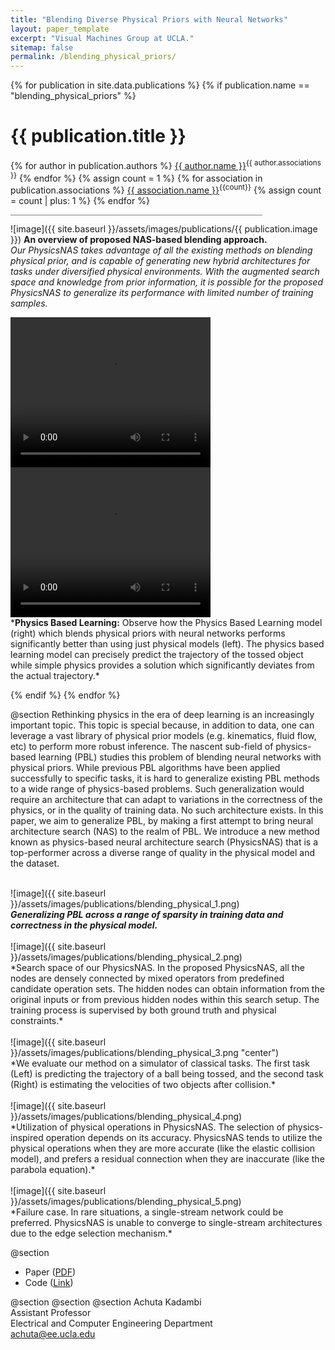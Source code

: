 ```yaml
---
title: "Blending Diverse Physical Priors with Neural Networks"
layout: paper_template
excerpt: "Visual Machines Group at UCLA."
sitemap: false
permalink: /blending_physical_priors/
---
```


{% for publication in site.data.publications %}
{% if publication.name == "blending_physical_priors" %}

# {{ publication.title }}
{% for author in publication.authors %} [{{ author.name }}]({{author.link}})<sup>{{ author.associations }}</sup>
{% endfor %}
{% assign count = 1 %}
{% for association in publication.associations %} [{{ association.name }}]({{association.link}})<sup>{{count}}</sup> {% assign count = count | plus: 1 %}
{% endfor %}

<hr class="center" style="width: 80%; color: grey; height: 0.2px; background-color:grey;"/>

![image]({{ site.baseurl }}/assets/images/publications/{{ publication.image }})
<b>An overview of proposed NAS-based blending approach.</b>
<br>
*Our PhysicsNAS takes advantage of all the existing methods on blending physical prior, and is capable of generating new hybrid architectures for tasks under diversified physical environments. With the augmented search space and knowledge from prior information, it is possible for the proposed PhysicsNAS to generalize its performance with limited number of training samples.*
<br>

  <video width="320" height="240" controls="">
    <source src="{{ site.baseurl }}\assets\images\publication\blending_physical_video_1.mp4" type="video/mp4">
  Your browser does not support the video tag.
  </video>
  <video width="320" height="240" controls="">
    <source src="{{ site.baseurl }}\assets\images\publication\blending_physical_video_2.mp4" type="video/mp4">
  Your browser does not support the video tag.
  </video>

<br>
*<b>Physics Based Learning:</b> Observe how the Physics Based Learning model (right) which blends physical priors with neural networks performs significantly better than using just physical models (left). The physics based learning model can precisely predict the trajectory of the tossed object while simple physics provides a solution which significantly deviates from the actual trajectory.*
<br>

{% endif %}
{% endfor %}

<!--

  1 Abstract
  2 Files
  3 Citations
  4 Press
  5 Contact
  6 FAQ
  7 Media

-->

@section
Rethinking physics in the era of deep learning is an increasingly important topic. This topic is special because, in addition to data, one can leverage a vast library of physical prior models (e.g. kinematics, fluid flow, etc) to perform more robust inference. The nascent sub-field of physics-based learning (PBL) studies this problem of blending neural networks with physical priors. While previous PBL algorithms have been applied successfully to specific tasks, it is hard to generalize existing PBL methods to a wide range of physics-based problems. Such generalization would require an architecture that can adapt to variations in the correctness of the physics, or in the quality of training data. No such architecture exists. In this paper, we aim to generalize PBL, by making a first attempt to bring neural architecture search (NAS) to the realm of PBL. We introduce a new method known as physics-based neural architecture search (PhysicsNAS) that is a top-performer across a diverse range of quality in the physical model and the dataset.
<div style="width:100%"></div><br>
![image]({{ site.baseurl }}/assets/images/publications/blending_physical_1.png)
<br>
<b><i>Generalizing PBL across a range of sparsity in training data and correctness in the physical model.</i></b>
<div style="width:100%"></div><br>
![image]({{ site.baseurl }}/assets/images/publications/blending_physical_2.png)
<br>
*Search space of our PhysicsNAS. In the proposed PhysicsNAS, all the nodes are densely connected by mixed operators from predefined candidate operation sets. The hidden nodes can obtain information from the original inputs or from previous hidden nodes within this search setup. The training process is supervised by both ground truth and physical constraints.*
<div style="width:100%"></div><br>
![image]({{ site.baseurl }}/assets/images/publications/blending_physical_3.png "center")
<br>
*We evaluate our method on a simulator of classical tasks. The first task (Left) is predicting the trajectory of a ball being tossed, and the second task (Right) is estimating the velocities of two objects after collision.*
<div style="width:100%"></div><br>
![image]({{ site.baseurl }}/assets/images/publications/blending_physical_4.png)
<br>
*Utilization of physical operations in PhysicsNAS. The selection of physics-inspired operation depends on its accuracy. PhysicsNAS tends to utilize the physical operations when they are more accurate (like the elastic collision model), and prefers a residual connection when they are inaccurate (like the parabola equation).*
<div style="width:100%"></div><br>
![image]({{ site.baseurl }}/assets/images/publications/blending_physical_5.png)
<br>
*Failure case. In rare situations, a single-stream network could be preferred. PhysicsNAS is unable to converge to single-stream architectures due to the edge selection mechanism.*

@section
- Paper ([PDF](https://arxiv.org/pdf/1910.00201.pdf))
- Code ([Link](https://github.com/physicslearning/PhysicsNAS))

@section
@section
@section
Achuta Kadambi <br>
Assistant Professor <br>
Electrical and Computer Engineering Department <br>
achuta@ee.ucla.edu
